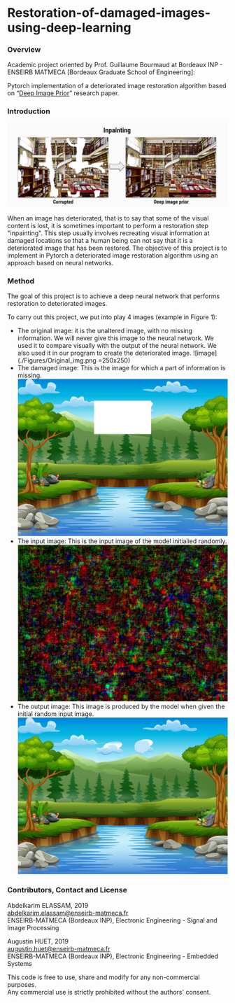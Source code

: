 # Restoration-of-damaged-images-using-deep-learning

### Overview
Academic project oriented by Prof. Guillaume Bourmaud at Bordeaux INP - ENSEIRB MATMECA [Bordeaux Graduate School of Engineering]:    

Pytorch implementation of a deteriorated image restoration algorithm based on “[Deep Image Prior](https://dmitryulyanov.github.io/deep_image_prior)” research paper.

### Introduction

![image](./Figures/Inpainting.PNG)

When an image has deteriorated, that is to say that some of the visual content is lost, it is sometimes important to perform a restoration step "inpainting". This step usually involves recreating visual information at damaged locations so that a human being can not say that it is a deteriorated image that has been restored.
The objective of this project is to implement in Pytorch a deteriorated image restoration algorithm using an approach based on neural networks.

### Method

The goal of this project is to achieve a deep neural network that performs restoration to deteriorated images. 

To carry out this project, we put into play 4 images (example in Figure 1):
- The original image: it is the unaltered image, with no missing information. We will never give this image to the neural network. We used it to compare visually with the output of the neural network. We also used it in our program to create the deteriorated image. 
![image](./Figures/Original_img.png =250x250)
- The damaged image: This is the image for which a part of information is missing. 
![image](./Figures/damaged_img.png)
- The input image: This is the input image of the model initialied randomly.
![image](./Figures/initial_img.png)
- The output image: This image is produced by the model when given the initial random input image.
![image](./Figures/output_img.png)



### Contributors, Contact and License

Abdelkarim ELASSAM,  2019  
abdelkarim.elassam@enseirb-matmeca.fr  
ENSEIRB-MATMECA (Bordeaux INP), Electronic Engineering - Signal and Image Processing

Augustin HUET,  2019  
augustin.huet@enseirb-matmeca.fr  
ENSEIRB-MATMECA (Bordeaux INP), Electronic Engineering - Embedded Systems
 

This code is free to use, share and modify for any non-commercial purposes.  
Any commercial use is strictly prohibited without the authors' consent.

